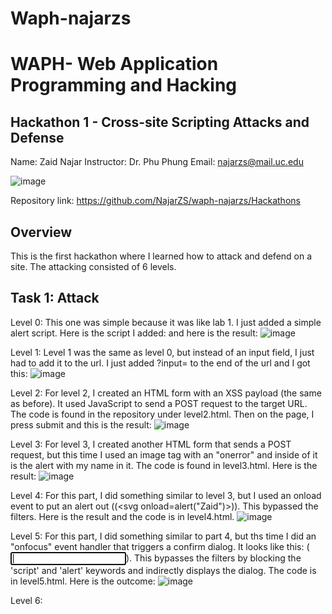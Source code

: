 # Waph-najarzs
# WAPH- Web Application Programming and Hacking

## Hackathon 1 - Cross-site Scripting Attacks and Defense

Name: Zaid Najar 
Instructor: Dr. Phu Phung 
Email: najarzs@mail.uc.edu


![image](https://github.com/NajarZS/najarzs.github.io/assets/169232307/ac395869-1294-4a44-8f74-a87156c15fe6)

Repository link: https://github.com/NajarZS/waph-najarzs/Hackathons

## Overview 

This is the first hackathon where I learned how to attack and defend on a site. The attacking consisted of 6 levels. 

## Task 1: Attack

Level 0: This one was simple because it was like lab 1. I just added a simple alert script. Here is the script I added: <script>alert('Zaid');</script> and here is the result: 
![image](https://github.com/NajarZS/waph-najarzs/assets/169232307/12222056-4dac-4f18-a865-e550a8ca322c)

Level 1: Level 1 was the same as level 0, but instead of an input field, I just had to add it to the url. I just added ?input=<script>alert(%27Zaid%27)</script> to the end of the url and I got this:
![image](https://github.com/NajarZS/waph-najarzs/assets/169232307/eb13551a-2e83-45c1-9e0d-38a6c29be4ef)

Level 2: For level 2, I created an HTML form with an XSS payload (the same as before). It used JavaScript to send a POST request to the target URL. The code is found in the repository under level2.html. Then on the page, I press submit and this is the result: 
![image](https://github.com/NajarZS/waph-najarzs/assets/169232307/5ca4c2ab-e303-4080-a8e2-47bd4159c312)

Level 3: For level 3, I created another HTML form that sends a POST request, but this time I used an image tag with an "onerror" and inside of it is the alert with my name in it. The code is found in level3.html. Here is the result: 
![image](https://github.com/NajarZS/waph-najarzs/assets/169232307/8d45c203-0f36-48e6-a9e8-5616c0b720a5)

Level 4: For this part, I did something similar to level 3, but I used an onload event to put an alert out ((<svg onload=alert("Zaid")></svg>)). This bypassed the filters. Here is the result and the code is in level4.html. 
![image](https://github.com/NajarZS/waph-najarzs/assets/169232307/5e6b86e6-24bc-4f67-8337-8100ab2b9093)

Level 5: For this part, I did something similar to part 4, but ths time I did an "onfocus" event handler that triggers a confirm dialog. It looks like this: (<input type='text' onfocus='window["confirm"]("Zaid")' autofocus>). This bypasses the filters by blocking the 'script' and 'alert' keywords and indirectly displays the dialog. The code is in level5.html. Here is the outcome: 
![image](https://github.com/NajarZS/waph-najarzs/assets/169232307/16f744d9-7920-4ae0-9dd2-76c1527650db)

Level 6: 



